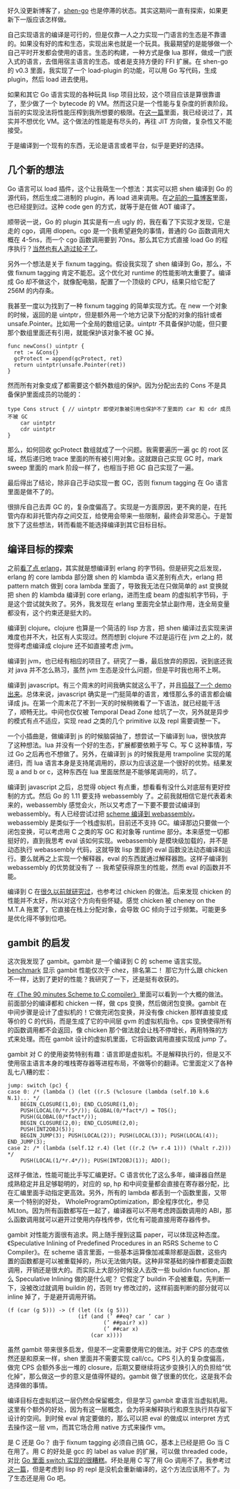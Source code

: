 好久没更新博客了，[shen-go](https://github.com/tiancaiamao/shen-go) 也是停滞的状态。其实这期间一直有探索，如果更新下一版应该怎样做。

自己实现语言的编译是可行的，但是仅靠一人之力实现一门语言的生态是不靠谱的。如果没有好的库和生态，实现出来也就是一个玩具。我最期望的是能够做一个自己平时开发都会使用的语言。生态的构建，一种方式是像 lua 那样，做成一门嵌入式的语言，去借用宿主语言的生态。或者是支持方便的 FFI 扩展。在 shen-go 的 v0.3 里面，我实现了一个 load-plugin 的功能，可以用 Go 写代码，生成 plugin，然后 load 进去使用。

如果和其它 Go 语言实现的各种玩具 lisp 项目比较，这个项目应该是算很靠谱了，至少做了一个 bytecode 的 VM。然而这只是一个性能与复杂度的折衷阶段。当前的实现没法将性能压榨到我所想要的极限。在[这一篇](http://www.zenlife.tk/eval-as-universal-machine.md)里面，我已经说过了，其实并不想优化 VM。这个做法的性能是有尽头的，再往 JIT 方向做，复杂性又不能接受。

于是编译到一个现有的东西，无论是语言或者平台，似乎是更好的选择。

## 几个新的想法

Go 语言可以 load 插件，这个让我萌生一个想法：其实可以把 shen 编译到 Go 的源代码，然后生成二进制的 plugin，再 load 进来调用。在[之前的一篇博客](http://www.zenlife.tk/expression-implementation.md)里面，也已经提到过。这种 code gen 的方式，就等于是在做 AOT 编译了。

顺带说一说，Go 的 plugin 其实是有一点 ugly 的，我在看了下实现才发现，它是走的 cgo，调用 dlopen。cgo 是一个我希望避免的事情，普通的 Go 函数调用大概在 4-5ns，而一个 cgo 函数调用要到 70ns。那么其它方式直接 load Go 的程序执行？[当然也有人造过轮子了](https://github.com/dearplain/goloader)。

另外一个想法是关于 fixnum tagging。假设我实现了 shen 编译到 Go，那么，不做 fixnum tagging 肯定不能忍。这个优化对 runtime 的性能影响太重要了。编译成 Go 却不做这个，就像配电脑，配置了一个顶级的 CPU，结果只给它配了 256M 的内存条。

我甚至一度以为找到了一种 fixnum tagging 的简单实现方式。在 new 一个对象的时候，返回的是 uintptr，但是额外用一个地方记录下分配的对象的指针或者 unsafe.Pointer。比如用一个全局的数组记录。uintptr 不具备保护功能，但只要那个数组里面还有引用，就能保护该对象不被 GC 掉。

    func newCons() uintptr {
      ret := &Cons{}
      gcProtect = append(gcProtect, ret)
      return uintptr(unsafe.Pointer(ret))
    }
    
然而所有对象变成了都需要这个额外数组的保护。因为分配出去的 Cons 不是具备保护里面成员的功能的：

    type Cons struct { // uintptr 即使对象被引用也保护不了里面的 car 和 cdr 成员不被 GC
        car uintptr  
        cdr uintptr
    }
    
那么，如何回收 gcProtect 数组就成了一个问题。我需要遍历一遍 gc 的 root 区域，然后递归地 trace 里面的所有被引用对象。这就跟自己实现 GC 时，mark sweep 里面的 mark 阶段一样了，也相当于把 GC 自己实现了一遍。

最后得出了结论，除非自己手动实现一套 GC，否则 fixnum tagging 在 Go 语言里面是做不了的。

很排斥自己去弄 GC 的，复杂度偏高了。实现是一方面原因，更不爽的是，在托管内存和非托管内存之间交互，给使用会带来一些限制，最终会非常恶心。于是暂放下了这些想法，转而看能不能选择编译到其它目标目标。

## 编译目标的探索

之前[看了点 erlang](http://www.zenlife.tk/erlang.md)，其实就是想编译到 erlang 的字节码。但是研究之后发现，erlang 的 core lambda 部分跟 shen 的 klambda 语义差别有点大，erlang 把 pattern match 做到 cora lambda 里面了，导致我无法在只做简单的 ast 变换就把 shen 的 klambda 编译到 core erlang，进而生成 beam 的虚拟机字节码，于是这个尝试就失败了。另外，我发现在 erlang 里面完全禁止副作用，连全局变量都没有，这个约束还是挺大的。

编译到 clojure。clojure 也算是一个简洁的 lisp 方言，把 shen 编译过去实现来讲难度也并不大，社区有人实现过。然而想到 clojure 不过是运行在 jvm 之上的，就觉得考虑编译成 clojure 还不如直接考虑 jvm。

编译到 jvm，也已经有相应的项目了。研究了一番，最后放弃的原因，说到底还我对 java 并不怎么熟习，虽然 jvm 生态是没什么问题，但是平时我也用不上啊。

编译到 javascript。有三个周末的时间我确实就这么干了，并且[捣鼓了一个 demo 出来](https://github.com/tiancaiamao/cora/tree/d286c75c7c1dc4246bbf20f8a75f670bd578d5cd)。总体来说，javascript 确实是一门挺简单的语言，难怪那么多的语言都会编译成 js。在第一个周末花了不到一天的时候稍微看了一下语法，就已经能干活了，顺畅无比。中间也仅仅被 Temporal Dead Zone 给坑了一次，另外就是异步的模式有点不适应，实现 read 之类的几个 primitive 以及 repl 需要调整一下。

一个小插曲是，做编译到 js 的时候脑袋抽了，想尝试一下编译到 lua，很快放弃了这种想法。lua 并没有一个好的生态，扩展都要依赖于写 C。写 C 这种事情，写过 Go 之后再也不想做了。另外，在编译到 js 的时候我是用 trampoline 实现的尾递归，而 lua 语言本身是支持尾调用的，原以为应该这是一个很好的优势。结果发现 a and b or c，这种东西在 lua 里面居然是不能够尾调用的，坑了。

编译到 javascript 之后，总觉得 object 有点重，想看看有没什么对底层有更好控制的方式。然后 Go 的 1.11 要支持 webassembly 了。之前我就相信它是代表着未来的，webassembly 感觉会火，所以又考虑了一下要不要尝试编译到 webassembly。有人已经尝试过把 [scheme 编译到 webassembly](https://github.com/google/schism)。webassembly 是类似于一个栈虚拟机，目前还不支持 GC。编译那边只要做一个闭包变换，可以考虑用 C 之类的写 GC 和对象等 runtime 部分。本来感觉一切都挺好的，直到我思考 eval 该如何实现。webassembly 是模块级加载的，并不是动态执行 webassembly 代码，这就导致 lisp 里面的 eval 函数没法动态编译和运行。要么就再之上实现一个解释器，eval 的东西就通过解释器跑。这样子编译到 webassembly 的优势就没有了 -- 我希望获得原生的性能，然而 eval 的函数并不能。

编译到 C 在[很久以前就研究过](http://www.zenlife.tk/scheme-to-c.md)，也参考过 chicken 的做法。后来发现 chicken 的性能并不太好，所以对这个方向有些怀疑。感觉 chicken 被 cheney on the M.T.A 拖累了，它直接在栈上分配对象，会导致 GC 倾向于过于频繁。可能更多是优化得不够到位吧。

## gambit 的启发

这次我发现了 gambit。gambit 是一个编译到 C 的 scheme 语言实现。[benchmark](https://ecraven.github.io/r7rs-benchmarks/) 显示 gambit 性能仅次于 chez，排名第二！ 那它为什么跟 chicken 不一样，达到了更好的性能？我研究了一下，还是挺有收获的。

在[《The 90 minutes Scheme to C compiler》](http://churchturing.org/y/90-min-scc.pdf)里面可以看到一个大概的做法。前面部分的编译都和 chicken 一样，做 cps 变换，然后做闭包变换。gambit 在中间步骤是设计了虚拟机的！它做完闭包变换，并没有像 chicken 那样直接变成等价的 C 的代码，而是生成了它的中间层 gvm 的虚拟机指令。cps 变换使得所有的函数调用都不会返回，像 chicken 那个做法就会让栈不停增长，再用特殊的方式来处理。而在 gambit 设计的虚拟机里面，它将函数调用直接实现成 jump 了。

gambit 对 C 的使用姿势特别有趣：语言即是虚拟机。不是解释执行的，但是又不使用宿主语言本身的堆栈寄存器等进程布局，不做等价的翻译。它里面定义了各种乱七八糟的宏：

    jump: switch (pc) {
    case 0: /* (lambda () (let ((r.5 (%closure (lambda (self.10 k.6 N.1)... */
        BEGIN_CLOSURE(1,0); END_CLOSURE(1,0);
        PUSH(LOCAL(0/*r.5*/)); GLOBAL(0/*fact*/) = TOS();
        PUSH(GLOBAL(0/*fact*/));
        BEGIN_CLOSURE(2,0); END_CLOSURE(2,0);
        PUSH(INT2OBJ(5));
        BEGIN_JUMP(3); PUSH(LOCAL(2)); PUSH(LOCAL(3)); PUSH(LOCAL(4)); END_JUMP(3);
    case 2: /* (lambda (self.12 r.4) (let ((r.2 (%+ r.4 1))) (%halt r.2))) */
        PUSH(LOCAL(1/*r.4*/)); PUSH(INT2OBJ(1)); ADD();

这样子做法，性能可能比手写汇编更好。C 语言优化了这么多年，编译器自然是成熟稳定并且足够聪明的，对应的 sp, hp 和中间变量都会直接在寄存器分配，比在汇编里面手动指定更高效。另外，所有的 lambda 都丢到一个函数里面，又带来一个特别的好处， WholeProgramOptimization，即全程序优化，参见 MLton。因为所有函数都写在一起了，编译器可以不用考虑跨函数调用的 ABI，那么函数调用就可以避开过使用内存栈传参，优化有可能直接用寄存器传参。

gambit 对性能方面很有追求。网上随手搜到这篇 paper，可以体现这种态度。《Speculative Inlining of Predefined Procedures in an R5RS Scheme to C Compiler》。在 scheme 语言里面，一些基本运算像加减乘除都是函数，这些内置的函数都是可以被重载掉的，所以无法做内联。这种非常基础的操作都要走函数调用，开销还是很大的。而实际上大部分时候没人去改一些 buildin function，那么 Speculative Inlining 做的是什么呢？ 它假定了 buildin 不会被重载，先判断一下，没被改过就调用 buildin 的，否则 try 修改过的，这样前面判断的部分就可以 inline 掉了，于是避开调用开销。

    (f (car (g 5))) -> (f (let ((x (g 5)))
                          (if (and (’ ##eq? car ’ car )
                                  (’ ##pair? x))
                                  (’ ##car x)
                              (car x))))

虽然 gambit 带来很多启发，但是不一定需要使用它的做法。对于 CPS 的态度依然还是和原来一样，shen 里面并不需要实现 call/cc。CPS 引入的复杂度偏高，做完 CPS 会额外多出一堆的 closure，后期又要继续将这步变换引入的负担给“优化掉”，那么做这一步的意义是值得怀疑的。gambit 做了很重的优化，这是我不会选择做的事情。

编译目标在虚拟机这一层仍然会保留概念，但是学习 gambit 拿语言当虚拟机用。这里有个额外的好处，因为有这一层概念，会为将来解释执行和原生执行共存留下设计的空间。到时候 eval 肯定要做的，那么可以把 eval 的做成以 interpret 方式去操作这一层 vm，而其它场合用 native 方式来操作 vm。

是 C 还是 Go？ 由于 fixnum tagging 必须自己搞 GC，基本上已经是把 Go 当 C 在用了。用 C 的好处是 gcc 的 label as value 的扩展，可以做 threaded code，对比 [Go 里面 switch 实现的很糟糕](http://www.zenlife.tk/go-switch-statement.md)。坏处是用 C 写了用 Go 调用不了。我参考过[这一篇](https://blog.filippo.io/rustgo/)，但是考虑到 lisp 的 repl 是没机会重新编译的，这个方法应该用不了。为了生态还是用 Go 吧。
